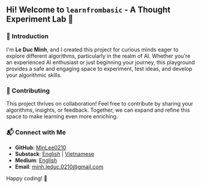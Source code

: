## Hi! Welcome to `learnfrombasic` - A Thought Experiment Lab 👋

### 🚀 Introduction

I'm **Le Duc Minh**, and I created this project for curious minds eager to explore different algorithms, particularly in the realm of AI. Whether you're an experienced AI enthusiast or just beginning your journey, this playground provides a safe and engaging space to experiment, test ideas, and develop your algorithmic skills.

### 🤝 Contributing

This project thrives on collaboration! Feel free to contribute by sharing your algorithms, insights, or feedback. Together, we can expand and refine this space to make learning even more enriching.

### 📬 Connect with Me

- **GitHub**: [MinLee0210](https://github.com/MinLee0210)
- **Substack**: [English](https://minhleduc.substack.com/) | [Vietnamese](https://homnayminhcode.substack.com/)
- **Medium**: [English](https://www.linkedin.com/in/minh-le-duc-a62863172/)
- **Email**: minh.leduc.0210@gmail.com

Happy coding! 🚀

